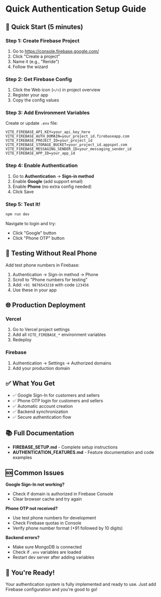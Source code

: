 # Quick Authentication Setup Guide

## 🚀 Quick Start (5 minutes)

### Step 1: Create Firebase Project
1. Go to https://console.firebase.google.com/
2. Click "Create a project"
3. Name it (e.g., "Reride")
4. Follow the wizard

### Step 2: Get Firebase Config
1. Click the Web icon (`</>`) in project overview
2. Register your app
3. Copy the config values

### Step 3: Add Environment Variables
Create or update `.env` file:
```env
VITE_FIREBASE_API_KEY=your_api_key_here
VITE_FIREBASE_AUTH_DOMAIN=your_project_id.firebaseapp.com
VITE_FIREBASE_PROJECT_ID=your_project_id
VITE_FIREBASE_STORAGE_BUCKET=your_project_id.appspot.com
VITE_FIREBASE_MESSAGING_SENDER_ID=your_messaging_sender_id
VITE_FIREBASE_APP_ID=your_app_id
```

### Step 4: Enable Authentication
1. Go to **Authentication** → **Sign-in method**
2. Enable **Google** (add support email)
3. Enable **Phone** (no extra config needed)
4. Click Save

### Step 5: Test It!
```bash
npm run dev
```
Navigate to login and try:
- Click "Google" button
- Click "Phone OTP" button

## 🧪 Testing Without Real Phone

Add test phone numbers in Firebase:
1. Authentication → Sign-in method → Phone
2. Scroll to "Phone numbers for testing"
3. Add: `+91 9876543210` with code `123456`
4. Use these in your app

## 🌐 Production Deployment

### Vercel
1. Go to Vercel project settings
2. Add all `VITE_FIREBASE_*` environment variables
3. Redeploy

### Firebase
1. Authentication → Settings → Authorized domains
2. Add your production domain

## ✅ What You Get

- ✅ Google Sign-In for customers and sellers
- ✅ Phone OTP login for customers and sellers
- ✅ Automatic account creation
- ✅ Backend synchronization
- ✅ Secure authentication flow

## 📚 Full Documentation

- **FIREBASE_SETUP.md** - Complete setup instructions
- **AUTHENTICATION_FEATURES.md** - Feature documentation and code examples

## 🆘 Common Issues

**Google Sign-In not working?**
- Check if domain is authorized in Firebase Console
- Clear browser cache and try again

**Phone OTP not received?**
- Use test phone numbers for development
- Check Firebase quotas in Console
- Verify phone number format (+91 followed by 10 digits)

**Backend errors?**
- Make sure MongoDB is connected
- Check if `.env` variables are loaded
- Restart dev server after adding variables

## 🎉 You're Ready!

Your authentication system is fully implemented and ready to use. Just add Firebase configuration and you're good to go!

